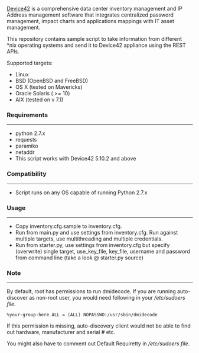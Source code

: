 [Device42](http://www.device42.com/) is a comprehensive data center inventory management and IP Address management software 
that integrates centralized password management, impact charts and applications mappings with IT asset management.

This repository contains sample script to take information from different *nix operating systems and send it to Device42 appliance using the REST APIs.

Supported targets:

* Linux 
* BSD (OpenBSD and FreeBSD)
* OS X (tested on Mavericks)
* Oracle Solaris ( >= 10)
* AIX (tested on v 7.1)
    
### Requirements
-----------------------------
* python 2.7.x
* requests
* paramiko 
* netaddr
* This script works with Device42 5.10.2 and above
    
### Compatibility
-----------------------------
* Script runs on any OS capable of running Python 2.7.x
	
	
### Usage
-----------------------------
* Copy inventory.cfg.sample to inventory.cfg.
* Run from main.py and use settings from inventory.cfg. Run against multiple targets, use multithreading and multiple credentials.
* Run from starter.py, use settings from inventory.cfg but specify (overwrite) single target, use_key_file, key_file, username and password from command line (take a look @ starter.py source)

### Note
----------------------------

By default, root has permissions to run dmidecode. If you are running auto-discover as non-root user, you would need following in your */etc/sudoers file.*

	%your-group-here ALL = (ALL) NOPASSWD:/usr/sbin/dmidecode

If this permission is missing, auto-discovery client would not be able to find out hardware, manufacturer and serial # etc.

You might also have to comment out Default Requiretty in */etc/sudoers file*.
